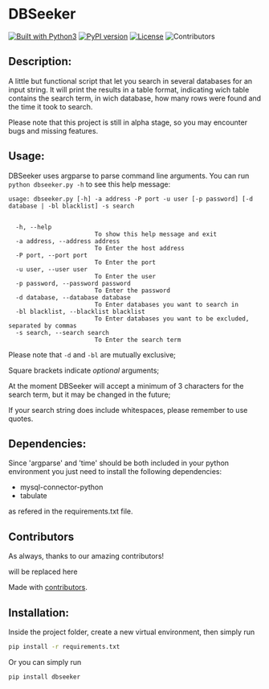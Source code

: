 # DBSeeker

[![Built with Python3](https://img.shields.io/badge/built%20with-Python3-red.svg)](https://www.python.org/) [![PyPI version](https://badge.fury.io/py/dbseeker.svg)](https://badge.fury.io/py/dbseeker) [![License](https://img.shields.io/badge/license-MIT-blue.svg)](https://github.com/dueclic/dbseeler/blob/master/LICENSE) ![Contributors](https://img.shields.io/github/contributors/dueclic/dbseeker)
## Description:

A little but functional script that let you search in several databases for an input string.
It will print the results in a table format, indicating wich table contains the search term, in wich database, how many rows were found and the time it took to search.

Please note that this project is still in alpha stage, so you may encounter bugs and missing features.
## Usage: 

DBSeeker uses argparse to parse  command line arguments.
You can run `python dbseeker.py -h` to see this help message:

```
usage: dbseeker.py [-h] -a address -P port -u user [-p password] [-d database | -bl blacklist] -s search


  -h, --help            
                        To show this help message and exit
  -a address, --address address
                        To Enter the host address
  -P port, --port port  
                        To Enter the port
  -u user, --user user  
                        To Enter the user
  -p password, --password password
                        To Enter the password
  -d database, --database database
                        To Enter databases you want to search in
  -bl blacklist, --blacklist blacklist
                        To Enter databases you want to be excluded, separated by commas
  -s search, --search search
                        To Enter the search term
```
Please note that `-d` and `-bl` are mutually exclusive;

Square brackets indicate _optional_ arguments;

At the moment DBSeeker will accept a minimum of 3 characters for the search term, but it may be changed in the future;

If your search string does include whitespaces, please remember to use quotes.

## Dependencies: ##

Since 'argparse' and 'time' should be both included in your python environment you just need to install the following dependencies:

- mysql-connector-python
- tabulate

as refered in the requirements.txt file.

## Contributors

As always, thanks to our amazing contributors!

<!--GAMFC_DELIMITER-->will be replaced here<!--GAMFC_DELIMITER-END-->

Made with [contributors](https://github.com/jaywcjlove/github-action-contributors).

## Installation:

Inside the project folder, create a new virtual environment, then simply run
```bash
pip install -r requirements.txt
```

Or you can simply run 

```bash
pip install dbseeker
```